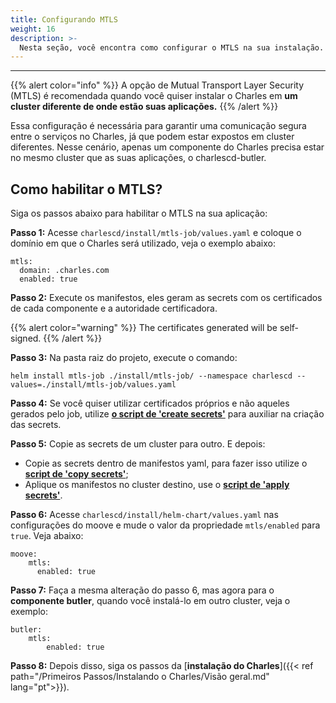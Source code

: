 ```yaml
---
title: Configurando MTLS
weight: 16
description: >-
  Nesta seção, você encontra como configurar o MTLS na sua instalação.
---
```


---


{{% alert color="info" %}} 
A opção de Mutual Transport Layer Security (MTLS) é recomendada quando você quiser instalar o Charles em **um cluster diferente de onde estão suas aplicações.**
{{% /alert %}}


Essa configuração é necessária para garantir uma comunicação segura entre o serviços no Charles, já que  podem estar expostos em cluster diferentes. Nesse cenário, apenas um componente do Charles precisa estar no mesmo cluster que as suas aplicações, o charlescd-butler.

## **Como habilitar o MTLS?**

Siga os passos abaixo para habilitar o MTLS na sua aplicação: 

**Passo 1:** Acesse `charlescd/install/mtls-job/values.yaml` e coloque o domínio em que o Charles será utilizado, veja o exemplo abaixo: 

```
mtls:
  domain: .charles.com
  enabled: true

```
**Passo 2:** Execute os manifestos, eles geram as secrets com os certificados de cada componente e a autoridade certificadora.  

{{% alert color="warning" %}}
The certificates generated will be self-signed. 
{{% /alert %}}

**Passo 3:** Na pasta raiz do projeto, execute o comando:

```
helm install mtls-job ./install/mtls-job/ --namespace charlescd --values=./install/mtls-job/values.yaml

```

**Passo 4:** Se você quiser utilizar certificados próprios e não aqueles gerados pelo job, utilize [**o script de 'create secrets'**](https://github.com/ZupIT/charlescd/blob/security/mtls/install/helm-chart/scripts/create-tls-secrets.sh) para auxiliar na criação das secrets.

**Passo 5:** Copie as secrets de um cluster para outro. E depois:
- Copie as secrets dentro de manifestos yaml, para fazer isso utilize o [**script de 'copy secrets'**](https://github.com/ZupIT/charlescd/blob/security/mtls/install/helm-chart/scripts/copy-secrets.sh);
- Aplique os manifestos no cluster destino, use o [**script de 'apply secrets'**](https://github.com/ZupIT/charlescd/blob/security/mtls/install/helm-chart/scripts/apply-secrets.sh).

**Passo 6:** Acesse `charlescd/install/helm-chart/values.yaml` nas configurações do moove e mude o valor da propriedade `mtls/enabled` para `true`. Veja abaixo: 

```
moove:
    mtls:
      enabled: true

```

**Passo 7:** Faça a mesma alteração do passo 6, mas agora para o **componente butler**, quando você instalá-lo em outro cluster, veja o exemplo: 

```
butler:
    mtls:
        enabled: true

```

**Passo 8:** Depois disso, siga os passos da [**instalação do Charles**]({{< ref path="/Primeiros Passos/Instalando o Charles/Visão geral.md" lang="pt">}}).